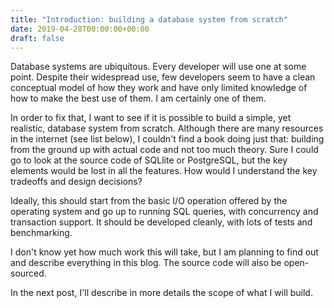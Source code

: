 ```yaml
---
title: "Introduction: building a database system from scratch"
date: 2019-04-28T00:00:00+00:00
draft: false
---
```


Database systems are ubiquitous. Every developer will use one at some point. Despite their widespread use, few developers seem to have a clean conceptual model of how they work and have only limited knowledge of how to make the best use of them. I am certainly one of them.

In order to fix that, I want to see if it is possible to build a simple, yet realistic, database system from scratch. Although there are many resources in the internet (see list below), I couldn't find a book doing just that: building from the ground up with actual code and not too much theory. Sure I could go to look at the source code of SQLlite or PostgreSQL, but the key elements would be lost in all the features. How would I understand the key tradeoffs and design decisions? 

Ideally, this should start from the basic I/O operation offered by the operating system and go up to running SQL queries, with concurrency and transaction support. It should be developed cleanly, with lots of tests and benchmarking.

I don't know yet how much work this will take, but I am planning to find out and describe everything in this blog. The source code will also be open-sourced.

In the next post, I'll describe in more details the scope of what I will build.